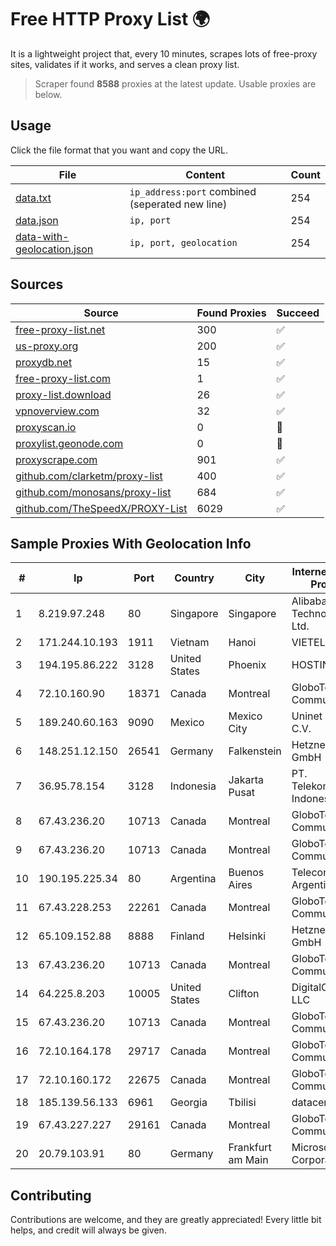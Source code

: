 
# Free HTTP Proxy List 🌍

It is a lightweight project that, every 10 minutes, scrapes lots of free-proxy sites, validates if it works, and serves a clean proxy list.


> Scraper found **8588** proxies at the latest update. Usable proxies are below.

## Usage

Click the file format that you want and copy the URL.


|File|Content|Count|
|----|-------|-----|
|[data.txt](https://raw.githubusercontent.com/themiralay/Proxy-List-World/master/data.txt)|`ip_address:port` combined (seperated new line)|254|
|[data.json](https://raw.githubusercontent.com/themiralay/Proxy-List-World/master/data.json)|`ip, port`|254|
|[data-with-geolocation.json](https://raw.githubusercontent.com/themiralay/Proxy-List-World/master/data-with-geolocation.json)|`ip, port, geolocation`|254|

## Sources

|Source|Found Proxies|Succeed|
|------|-------------|-------|
|[free-proxy-list.net](https://free-proxy-list.net)|300|✅|
|[us-proxy.org](https://www.us-proxy.org)|200|✅|
|[proxydb.net](http://proxydb.net)|15|✅|
|[free-proxy-list.com](https://free-proxy-list.com/?page=&port=&type%5B%5D=http&type%5B%5D=https&up_time=0&search=Search)|1|✅|
|[proxy-list.download](https://www.proxy-list.download/HTTP)|26|✅|
|[vpnoverview.com](https://vpnoverview.com/privacy/anonymous-browsing/free-proxy-servers)|32|✅|
|[proxyscan.io](https://www.proxyscan.io)|0|🚫|
|[proxylist.geonode.com](https://proxylist.geonode.com/api/proxy-list?limit=300&page=1&sort_by=lastChecked&sort_type=desc&protocols=http,https)|0|🚫|
|[proxyscrape.com](https://api.proxyscrape.com/v2/?request=displayproxies&protocol=http&timeout=10000&country=all&ssl=all&anonymity=all)|901|✅|
|[github.com/clarketm/proxy-list](https://raw.githubusercontent.com/clarketm/proxy-list/master/proxy-list-raw.txt)|400|✅|
|[github.com/monosans/proxy-list](https://raw.githubusercontent.com/monosans/proxy-list/main/proxies/http.txt)|684|✅|
|[github.com/TheSpeedX/PROXY-List](https://raw.githubusercontent.com/TheSpeedX/PROXY-List/master/http.txt)|6029|✅|


## Sample Proxies With Geolocation Info

|#|Ip|Port|Country|City|Internet Service Provider|
|-|--|----|-------|----|-------------------------|
|1|8.219.97.248|80|Singapore|Singapore|Alibaba (US) Technology Co., Ltd.|
|2|171.244.10.193|1911|Vietnam|Hanoi|VIETEL|
|3|194.195.86.222|3128|United States|Phoenix|HOSTINGER US|
|4|72.10.160.90|18371|Canada|Montreal|GloboTech Communications|
|5|189.240.60.163|9090|Mexico|Mexico City|Uninet S.A. de C.V.|
|6|148.251.12.150|26541|Germany|Falkenstein|Hetzner Online GmbH|
|7|36.95.78.154|3128|Indonesia|Jakarta Pusat|PT. Telekomunikasi Indonesia|
|8|67.43.236.20|10713|Canada|Montreal|GloboTech Communications|
|9|67.43.236.20|10713|Canada|Montreal|GloboTech Communications|
|10|190.195.225.34|80|Argentina|Buenos Aires|Telecom Argentina S.A.|
|11|67.43.228.253|22261|Canada|Montreal|GloboTech Communications|
|12|65.109.152.88|8888|Finland|Helsinki|Hetzner Online GmbH|
|13|67.43.236.20|10713|Canada|Montreal|GloboTech Communications|
|14|64.225.8.203|10005|United States|Clifton|DigitalOcean, LLC|
|15|67.43.236.20|10713|Canada|Montreal|GloboTech Communications|
|16|72.10.164.178|29717|Canada|Montreal|GloboTech Communications|
|17|72.10.160.172|22675|Canada|Montreal|GloboTech Communications|
|18|185.139.56.133|6961|Georgia|Tbilisi|datacenter|
|19|67.43.227.227|29161|Canada|Montreal|GloboTech Communications|
|20|20.79.103.91|80|Germany|Frankfurt am Main|Microsoft Corporation|



## Contributing

Contributions are welcome, and they are greatly appreciated! Every
little bit helps, and credit will always be given.


